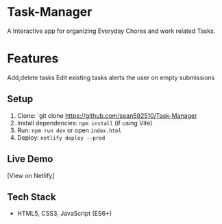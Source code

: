 # Task-Manager
A Interactive app for organizing Everyday Chores and work related Tasks.

# Features
Add,delete tasks
Edit existing tasks
alerts the user on empty submissions

## Setup
1. Clone: `git clone https://github.com/sean592510/Task-Manager
2. Install dependencies: `npm install` (if using Vite)
3. Run: `npm run dev` or open `index.html`
4. Deploy: `netlify deploy --prod`

## Live Demo
[View on Netlify]

## Tech Stack
- HTML5, CSS3, JavaScript (ES6+)

